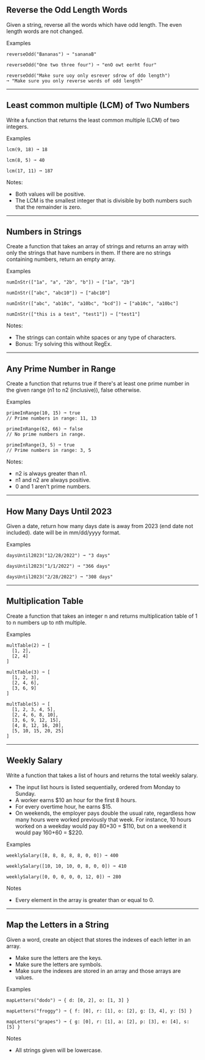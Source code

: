 ## Reverse the Odd Length Words

Given a string, reverse all the words which have odd length. The even length words are not changed.

Examples

```
reverseOdd("Bananas") ➞ "sananaB"

reverseOdd("One two three four") ➞ "enO owt eerht four"

reverseOdd("Make sure uoy only esrever sdrow of ddo length")
➞ "Make sure you only reverse words of odd length"
```

-----------------

## Least common multiple (LCM) of Two Numbers

Write a function that returns the least common multiple (LCM) of two integers.

Examples

```
lcm(9, 18) ➞ 18

lcm(8, 5) ➞ 40

lcm(17, 11) ➞ 187
```

Notes:
- Both values will be positive.
- The LCM is the smallest integer that is divisible by both numbers such that the remainder is zero.

-----------------

## Numbers in Strings

Create a function that takes an array of strings and returns an array with only the strings that have numbers in them. If there are no strings containing numbers, return an empty array.

Examples

```
numInStr(["1a", "a", "2b", "b"]) ➞ ["1a", "2b"]

numInStr(["abc", "abc10"]) ➞ ["abc10"]

numInStr(["abc", "ab10c", "a10bc", "bcd"]) ➞ ["ab10c", "a10bc"]

numInStr(["this is a test", "test1"]) ➞ ["test1"]
```

Notes:
- The strings can contain white spaces or any type of characters.
- Bonus: Try solving this without RegEx.

-----------------

## Any Prime Number in Range

Create a function that returns true if there's at least one prime number in the given range (n1 to n2 (inclusive)), false otherwise.

Examples

```
primeInRange(10, 15) ➞ true
// Prime numbers in range: 11, 13

primeInRange(62, 66) ➞ false
// No prime numbers in range.

primeInRange(3, 5) ➞ true
// Prime numbers in range: 3, 5
```

Notes:
- n2 is always greater than n1.
- n1 and n2 are always positive.
- 0 and 1 aren't prime numbers.

-----------------

## How Many Days Until 2023

Given a date, return how many days date is away from 2023 (end date not included). date will be in mm/dd/yyyy format.

Examples

```
daysUntil2023("12/28/2022") ➞ "3 days"

daysUntil2023("1/1/2022") ➞ "366 days"

daysUntil2023("2/28/2022") ➞ "308 days"
```

-----------------

## Multiplication Table

Create a function that takes an integer n and returns multiplication table of 1 to n numbers up to nth multiple.

Examples

```
multTable(2) ➞ [
  [1, 2],
  [2, 4]
]

multTable(3) ➞ [
  [1, 2, 3],
  [2, 4, 6],
  [3, 6, 9]
]

multTable(5) ➞ [
  [1, 2, 3, 4, 5],
  [2, 4, 6, 8, 10],
  [3, 6, 9, 12, 15],
  [4, 8, 12, 16, 20],
  [5, 10, 15, 20, 25]
]
```

-----------------

## Weekly Salary

Write a function that takes a list of hours and returns the total weekly salary.

- The input list hours is listed sequentially, ordered from Monday to Sunday.
- A worker earns $10 an hour for the first 8 hours.
- For every overtime hour, he earns $15.
- On weekends, the employer pays double the usual rate, regardless how many hours were worked previously that week. For instance, 10 hours worked on a weekday would pay 80+30 = $110, but on a weekend it would pay 160+60 = $220.

Examples

```
weeklySalary([8, 8, 8, 8, 8, 0, 0]) ➞ 400

weeklySalary([10, 10, 10, 0, 8, 0, 0]) ➞ 410

weeklySalary([0, 0, 0, 0, 0, 12, 0]) ➞ 280
```

Notes
- Every element in the array is greater than or equal to 0.

-----------------

## Map the Letters in a String

Given a word, create an object that stores the indexes of each letter in an array.

- Make sure the letters are the keys.
- Make sure the letters are symbols.
- Make sure the indexes are stored in an array and those arrays are values.

Examples

```
mapLetters("dodo") ➞ { d: [0, 2], o: [1, 3] }

mapLetters("froggy") ➞ { f: [0], r: [1], o: [2], g: [3, 4], y: [5] }

mapLetters("grapes") ➞ { g: [0], r: [1], a: [2], p: [3], e: [4], s: [5] }
```

Notes
- All strings given will be lowercase.
